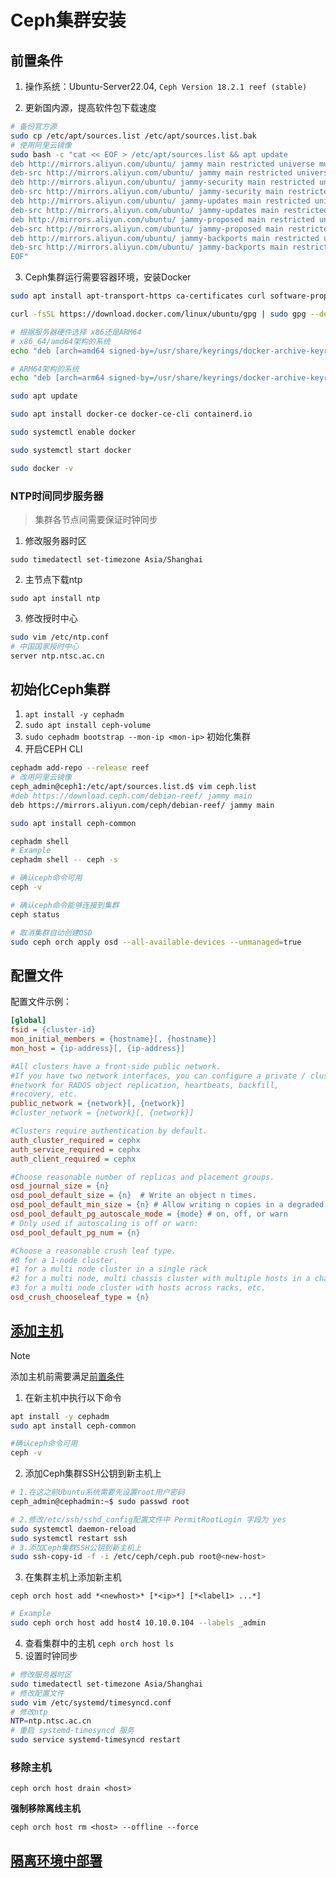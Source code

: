 # Ceph集群安装

## 前置条件

1. 操作系统：Ubuntu-Server22.04, `Ceph Version 18.2.1 reef (stable)`

2. 更新国内源，提高软件包下载速度

```bash
# 备份官方源
sudo cp /etc/apt/sources.list /etc/apt/sources.list.bak
# 使用阿里云镜像
sudo bash -c "cat << EOF > /etc/apt/sources.list && apt update
deb http://mirrors.aliyun.com/ubuntu/ jammy main restricted universe multiverse
deb-src http://mirrors.aliyun.com/ubuntu/ jammy main restricted universe multiverse
deb http://mirrors.aliyun.com/ubuntu/ jammy-security main restricted universe multiverse
deb-src http://mirrors.aliyun.com/ubuntu/ jammy-security main restricted universe multiverse
deb http://mirrors.aliyun.com/ubuntu/ jammy-updates main restricted universe multiverse
deb-src http://mirrors.aliyun.com/ubuntu/ jammy-updates main restricted universe multiverse
deb http://mirrors.aliyun.com/ubuntu/ jammy-proposed main restricted universe multiverse
deb-src http://mirrors.aliyun.com/ubuntu/ jammy-proposed main restricted universe multiverse
deb http://mirrors.aliyun.com/ubuntu/ jammy-backports main restricted universe multiverse
deb-src http://mirrors.aliyun.com/ubuntu/ jammy-backports main restricted universe multiverse
EOF"
```

3. Ceph集群运行需要容器环境，安装Docker

```bash
sudo apt install apt-transport-https ca-certificates curl software-properties-common

curl -fsSL https://download.docker.com/linux/ubuntu/gpg | sudo gpg --dearmor -o /usr/share/keyrings/docker-archive-keyring.gpg

# 根据服务器硬件选择 x86还是ARM64
# x86_64/amd64架构的系统
echo "deb [arch=amd64 signed-by=/usr/share/keyrings/docker-archive-keyring.gpg] https://download.docker.com/linux/ubuntu $(lsb_release -cs) stable" | sudo tee /etc/apt/sources.list.d/docker.list > /dev/null

# ARM64架构的系统
echo "deb [arch=arm64 signed-by=/usr/share/keyrings/docker-archive-keyring.gpg] https://download.docker.com/linux/ubuntu $(lsb_release -cs) stable" | sudo tee /etc/apt/sources.list.d/docker.list > /dev/null

sudo apt update

sudo apt install docker-ce docker-ce-cli containerd.io

sudo systemctl enable docker

sudo systemctl start docker

sudo docker -v
```

### NTP时间同步服务器

> 集群各节点间需要保证时钟同步

1. 修改服务器时区

`sudo timedatectl set-timezone Asia/Shanghai`

2. 主节点下载ntp

`sudo apt install ntp`

3.  修改授时中心 

```bash
sudo vim /etc/ntp.conf
# 中国国家授时中心
server ntp.ntsc.ac.cn
```

## 初始化Ceph集群

1. `apt install -y cephadm`
2. `sudo apt install ceph-volume`
3. `sudo cephadm bootstrap --mon-ip <mon-ip>` 初始化集群
4. 开启CEPH CLI

```bash
cephadm add-repo --release reef
# 改用阿里云镜像
ceph_admin@ceph1:/etc/apt/sources.list.d$ vim ceph.list
#deb https://download.ceph.com/debian-reef/ jammy main
deb https://mirrors.aliyun.com/ceph/debian-reef/ jammy main
```

```Bash
sudo apt install ceph-common

cephadm shell
# Example
cephadm shell -- ceph -s

# 确认ceph命令可用
ceph -v

# 确认ceph命令能够连接到集群
ceph status

# 取消集群自动创建OSD
sudo ceph orch apply osd --all-available-devices --unmanaged=true
```

## 配置文件

配置文件示例：

```ini
[global]
fsid = {cluster-id}
mon_initial_members = {hostname}[, {hostname}]
mon_host = {ip-address}[, {ip-address}]

#All clusters have a front-side public network.
#If you have two network interfaces, you can configure a private / cluster 
#network for RADOS object replication, heartbeats, backfill,
#recovery, etc.
public_network = {network}[, {network}]
#cluster_network = {network}[, {network}] 

#Clusters require authentication by default.
auth_cluster_required = cephx
auth_service_required = cephx
auth_client_required = cephx

#Choose reasonable number of replicas and placement groups.
osd_journal_size = {n}
osd_pool_default_size = {n}  # Write an object n times.
osd_pool_default_min_size = {n} # Allow writing n copies in a degraded state.
osd_pool_default_pg_autoscale_mode = {mode} # on, off, or warn
# Only used if autoscaling is off or warn:
osd_pool_default_pg_num = {n}

#Choose a reasonable crush leaf type.
#0 for a 1-node cluster.
#1 for a multi node cluster in a single rack
#2 for a multi node, multi chassis cluster with multiple hosts in a chassis
#3 for a multi node cluster with hosts across racks, etc.
osd_crush_chooseleaf_type = {n}
```

## [添加主机](https://docs.ceph.com/en/reef/cephadm/host-management/#adding-hosts)

> [!NOTE]
>
> 添加主机前需要满足<a href="#前置条件">前置条件</a>

1. 在新主机中执行以下命令

```bash
apt install -y cephadm
sudo apt install ceph-common

#确认ceph命令可用
ceph -v
```

2. 添加Ceph集群SSH公钥到新主机上 

```bash
# 1.在这之前Ubuntu系统需要先设置root用户密码
ceph_admin@cephadmin:~$ sudo passwd root

# 2.修改/etc/ssh/sshd_config配置文件中 PermitRootLogin 字段为 yes
sudo systemctl daemon-reload
sudo systemctl restart ssh
# 3.添加Ceph集群SSH公钥到新主机上 
sudo ssh-copy-id -f -i /etc/ceph/ceph.pub root@<new-host>
```

3. 在集群主机上添加新主机

`ceph orch host add *<newhost>* [*<ip>*] [*<label1> ...*]`

```bash
# Example
sudo ceph orch host add host4 10.10.0.104 --labels _admin
```

4. 查看集群中的主机 `ceph orch host ls`
4. 设置时钟同步

```bash
# 修改服务器时区
sudo timedatectl set-timezone Asia/Shanghai
# 修改配置文件
sudo vim /etc/systemd/timesyncd.conf
# 修改ntp
NTP=ntp.ntsc.ac.cn
# 重启 systemd-timesyncd 服务
sudo service systemd-timesyncd restart
```

### 移除主机

`ceph orch host drain <host>`

**强制移除离线主机**

`ceph orch host rm <host> --offline --force`

## [隔离环境中部署](https://docs.ceph.com/en/reef/cephadm/install/#deployment-in-an-isolated-environment)

